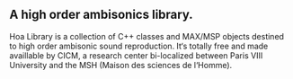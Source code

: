## A high order ambisonics library.

Hoa Library is a collection of C++ classes and MAX/MSP objects destined to high order ambisonic sound reproduction. 
It‘s totally free and made availlable by CICM, a research center bi-localized between Paris VIII University and the MSH (Maison des sciences de l‘Homme).
